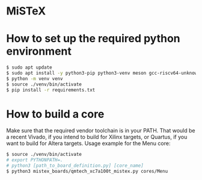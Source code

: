 # MiSTeX
# How to set up the required python environment
```sh
$ sudo apt update
$ sudo apt install -y python3-pip python3-venv meson gcc-riscv64-unknown-elf
$ python -m venv venv
$ source ./venv/bin/activate
$ pip install -r requirements.txt
```

# How to build a core
Make sure that the required vendor toolchain is in your PATH.
That would be a recent Vivado, if you intend to build for Xilinx targets,
or Quartus, if you want to build for Altera targets.
Usage example for the Menu core:

```sh
$ source ./venv/bin/activate
# export PYTHONPATH=.
# python3 [path_to_board_definition.py] [core_name]
$ python3 mistex_boards/qmtech_xc7a100t_mistex.py cores/Menu
```
